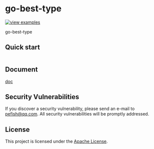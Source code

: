 # go-best-type

[![view examples](https://img.shields.io/badge/learn%20by-examples-0C8EC5.svg?style=for-the-badge&logo=go)](https://github.com/pefish/go-best-type)

go-best-type

## Quick start

```go

```

## Document

[doc](https://godoc.org/github.com/pefish/go-best-type)

## Security Vulnerabilities

If you discover a security vulnerability, please send an e-mail to [pefish@qq.com](mailto:pefish@qq.com). All security vulnerabilities will be promptly addressed.

## License

This project is licensed under the [Apache License](LICENSE).
